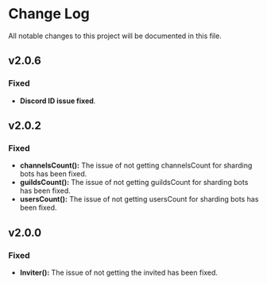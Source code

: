 # Change Log
All notable changes to this project will be documented in this file.

## v2.0.6
### Fixed
- **Discord ID issue fixed**.

## v2.0.2
### Fixed
- **channelsCount():** The issue of not getting channelsCount for sharding bots has been fixed.
- **guildsCount():** The issue of not getting guildsCount for sharding bots has been fixed.
- **usersCount():** The issue of not getting usersCount for sharding bots has been fixed.

## v2.0.0
### Fixed
- **Inviter():** The issue of not getting the invited has been fixed.
